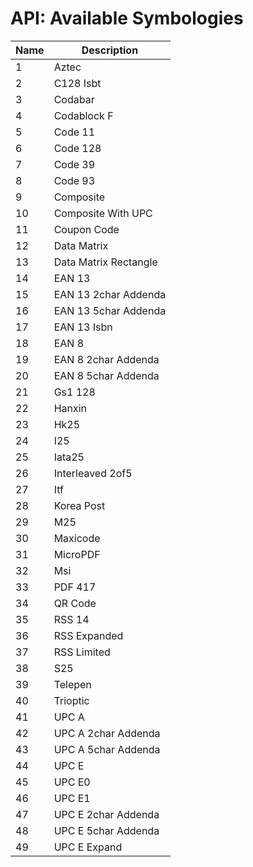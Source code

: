 <a name="head"></a><h1>API: Available Symbologies</h1>

| Name | Description |
| ---- | ----------- |
| 1 | Aztec |
| 2 | C128 Isbt |
| 3 | Codabar | 
| 4 | Codablock F | 
| 5 | Code 11 | 
| 6 | Code 128 |
| 7 | Code 39 |
| 8 | Code 93 |
| 9 | Composite |
| 10 | Composite With UPC |
| 11 | Coupon Code |
| 12 | Data Matrix |
| 13 | Data Matrix Rectangle |
| 14 | EAN 13 |
| 15 | EAN 13 2char Addenda |
| 16 | EAN 13 5char Addenda |
| 17 | EAN 13 Isbn |
| 18 | EAN 8 |
| 19 | EAN 8 2char Addenda |
| 20 | EAN 8 5char Addenda |
| 21 | Gs1 128 |
| 22 | Hanxin |
| 23 | Hk25 |
| 24 | I25 |
| 25 | Iata25 |
| 26 | Interleaved 2of5 |
| 27 | Itf |
| 28 | Korea Post |
| 29 | M25 | 
| 30 | Maxicode |
| 31 | MicroPDF |
| 32 | Msi |
| 33 | PDF 417 |
| 34 | QR Code |
| 35 | RSS 14 |
| 36 | RSS Expanded |
| 37 | RSS Limited |
| 38 | S25 |
| 39 | Telepen |
| 40 | Trioptic |
| 41 | UPC A |
| 42 | UPC A 2char Addenda |
| 43 | UPC A 5char Addenda |
| 44 | UPC E |
| 45 | UPC E0 |
| 46 | UPC E1 |
| 47 | UPC E 2char Addenda |
| 48 | UPC E 5char Addenda |
| 49 | UPC E Expand |
